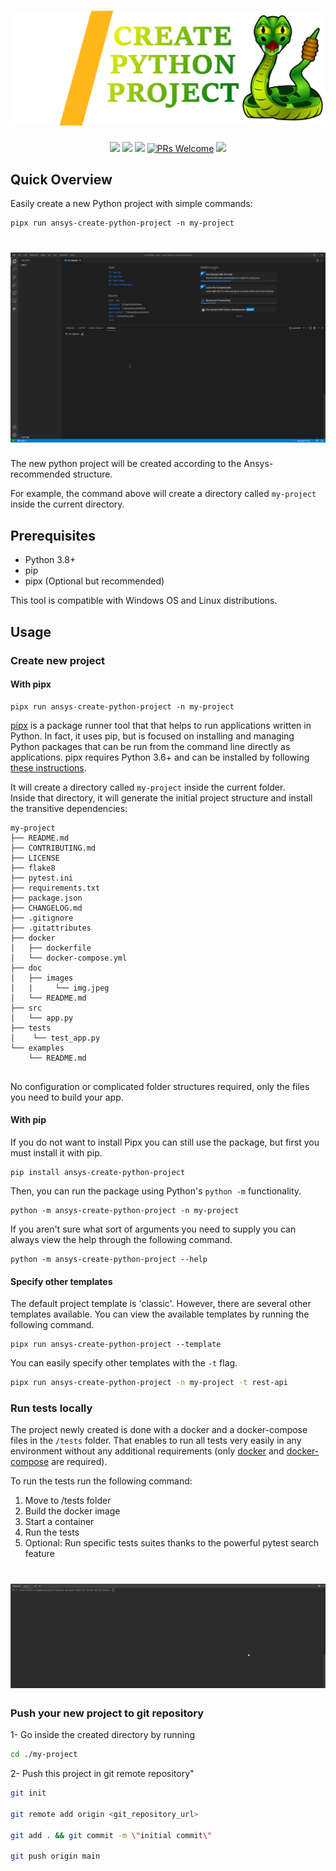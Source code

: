 
<h1 align="center">
  <a href=""><img src="./doc/images/create-python-project_transparent.png" alt="Create Python Project"></a>
</h1>

<p align="center">
  <a href="https://pypi.org/project/ansys-create-python-project/"><img src="https://img.shields.io/pypi/v/ansys-create-python-project.svg"></a>
  <a href="https://pypi.org/project/ansys-create-python-project/"><img src="https://img.shields.io/pypi/status/ansys-create-python-project.svg"></a>
  <a href="https://pypi.org/project/ansys-create-python-project/"><img src="https://img.shields.io/pypi/pyversions/ansys-create-python-project.svg"></a>
  <a href="CONTRIBUTING.md#pull-requests"><img src="https://img.shields.io/badge/PRs-welcome-brightgreen.svg" alt="PRs Welcome"></a>
  <a href="#license"><img src="https://img.shields.io/github/license/sourcerer-io/hall-of-fame.svg?colorB=ff0000"></a>
</p>

## Quick Overview

Easily create a new Python project with simple commands:

```shell
pipx run ansys-create-python-project -n my-project
```

<h1 align="center">
  <a href=""><img src="./doc/images/pipx_create_project.gif" alt="Create Python Project"></a>
</h1>

The new python project will be created according to the Ansys-recommended structure.

For example, the command above will create a directory called `my-project` inside the current directory.<br>

## Prerequisites

- Python 3.8+
- pip
- pipx (Optional but recommended)

This tool is compatible with Windows OS and Linux distributions.

## Usage

### Create new project 

#### With pipx

```shell
pipx run ansys-create-python-project -n my-project 
```

[pipx](https://pypa.github.io/pipx/) is a package runner tool that that helps to run applications written in Python.
In fact, it uses pip, but is focused on installing and managing Python packages that can be run from the command line 
directly as applications. pipx requires Python 3.6+ and can be installed by following 
[these instructions](https://pypa.github.io/pipx/installation/).

It will create a directory called `my-project` inside the current folder.<br>
Inside that directory, it will generate the initial project structure and install 
the transitive dependencies:

```
my-project
├── README.md
├── CONTRIBUTING.md
├── LICENSE
├── flake8
├── pytest.ini
├── requirements.txt
├── package.json
├── CHANGELOG.md
├── .gitignore
├── .gitattributes
├── docker
│   ├── dockerfile
│   └── docker-compose.yml
├── doc
│   ├── images
│   |     └── img.jpeg
│   └── README.md
├── src
│   └── app.py
├── tests
│    └── test_app.py
└── examples
    └── README.md
   
```

No configuration or complicated folder structures required, only the files you need to build your app.<br>


#### With pip

If you do not want to install Pipx you can still use the package, but first you must install it with pip.

```shell
pip install ansys-create-python-project
```
Then, you can run the package using Python's `python -m` functionality.

```shell
python -m ansys-create-python-project -n my-project
```

If you aren't sure what sort of arguments you need to supply you can always view the help through the following command.

```shell
python -m ansys-create-python-project --help
```

#### Specify other templates

The default project template is 'classic'. However, there are several other templates available.
You can view the available templates by running the following command.

```shell
pipx run ansys-create-python-project --template
```

You can easily specify other templates with the `-t` flag.

```sh
pipx run ansys-create-python-project -n my-project -t rest-api
```

### Run tests locally

The project newly created is done with a docker and a docker-compose files in the `/tests` folder. That enables to run 
all tests very easily in any environment without any additional requirements (only [docker](https://docs.docker.com/get-docker/) 
and [docker-compose](https://docs.docker.com/compose/install/) are required).

To run the tests run the following command:
1. Move to /tests folder
2. Build the docker image
3. Start a container
4. Run the tests
5. Optional: Run specific tests suites thanks to the powerful pytest search feature

<h1 align="center">
  <a href=""><img src="./doc/images/docker-compose-run-tests.gif" alt="Create Python Project"></a>
</h1>

### Push your new project to git repository

1- Go inside the created directory by running 
```sh
cd ./my-project
```

2- Push this project in git remote repository"
```sh
git init

git remote add origin <git_repository_url>

git add . && git commit -m \"initial commit\"

git push origin main

```

